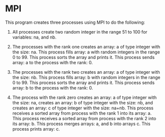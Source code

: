 # MPI
This program creates three processes using MPI to do the following:

1. All processes create two random integer in the range 51 to 100 for variables: na, and nb.

2. The processes with the rank one creates an array: a of type integer with the size: na. This process fills array: a with random integers in the range 0 to 99. This process sorts the array and prints it. This process sends array: a to the process with the rank: 0.

3. The processes with the rank two creates an array: a of type integer with the size: nb. This process fills array: b with random integers in the range 0 to 99. This process sorts the array and prints it. This process sends array: b to the process with the rank: 0.

4. The process with the rank zero creates an array: a of type integer with the size: na, creates an array: b of type integer with the size: nb, and creates an array: c of type integer with the size: na+nb. This process receives a sorted array from process with the rank 1 into its array: a. This process receives a sorted array from process with the rank 2 into its array: b. This process merges arrays: a, and b into arrays c. This process prints array: c. 
